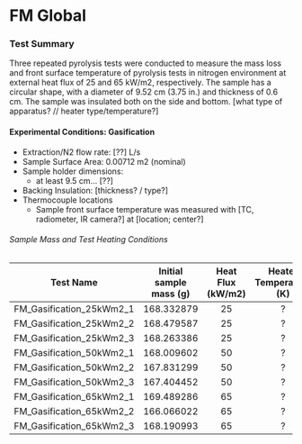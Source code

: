 # FM Global

### Test Summary
Three repeated pyrolysis tests were conducted to measure the mass loss and front surface temperature of pyrolysis tests in nitrogen environment at external heat flux of 25 and 65 kW/m2, respectively. The sample has a circular shape, with a diameter of 9.52 cm (3.75 in.) and thickness of 0.6 cm. The sample was insulated both on the side and bottom.
[what type of apparatus? // heater type/temperature?]


#### Experimental Conditions: Gasification
* Extraction/N2 flow rate: [??] L/s
* Sample Surface Area: 0.00712 m2 (nominal)
* Sample holder dimensions:
    - at least 9.5 cm... [??]
* Backing Insulation: [thickness? / type?]
* Thermocouple locations
    - Sample front surface temperature was measured with [TC, radiometer, IR camera?] at [location; center?]

###### Sample Mass and Test Heating Conditions  
|Test Name | Initial sample mass (g)| Heat Flux (kW/m2)| Heater Temperature (K) |
|----------|:------:| :---: | :---: |
|FM\_Gasification\_25kWm2\_1 | 168.332879 | 25 | ? |
|FM\_Gasification\_25kWm2\_2 | 168.479587 | 25 | ? |
|FM\_Gasification\_25kWm2\_3 | 168.263386 | 25 | ? |
|FM\_Gasification\_50kWm2\_1 | 168.009602 | 50 | ? |
|FM\_Gasification\_50kWm2\_2 | 167.831299 | 50 | ? |
|FM\_Gasification\_50kWm2\_3 | 167.404452 | 50 | ? |
|FM\_Gasification\_65kWm2\_1 | 169.489286 | 65 | ? |
|FM\_Gasification\_65kWm2\_2 | 166.066022 | 65 | ? |
|FM\_Gasification\_65kWm2\_3 | 168.190993 | 65 | ? |

